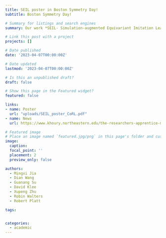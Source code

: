 ```yaml
---
title: SEIL poster in Boston Symmetry Day!
subtitle: Boston Symmetry Day!

# Summary for listings and search engines
summary: Our work *SEIL- Simulation-augmented Equivariant Imitation Learning* is presenting on Boston Symmetry Day!

# Link this post with a project
projects: []

# Date published
date: '2023-04-07T00:00:00Z'

# Date updated
lastmod: '2023-04-07T00:00:00Z'

# Is this an unpublished draft?
draft: false

# Show this page in the Featured widget?
featured: false

links:
- name: Poster
  url: "uploads/SEIL_poster_CoRL.pdf"
- name: News
  url: https://www.khoury.northeastern.edu/the-researchers-apprentice-masters-students-showcase-innovative-projects/?utm_source=Monthly+Newsletter&utm_campaign=4e8ba41f54-EMAIL_CAMPAIGN_1_27_2021_11_34_November_COPY_01&utm_medium=email&utm_term=0_69e758e16b-4e8ba41f54-457453581

# Featured image
# Place an image named `featured.jpg/png` in this page's folder and customize its options here.
image:
  caption:
  focal_point: ''
  placement: 2
  preview_only: false

authors:
  - Mingxi Jia
  - Dian Wang
  - Guanang Su
  - David Klee
  - Xupeng Zhu
  - Robin Walters
  - Robert Platt

tags:


categories:
  - academic
---
```


  <!-- <img src="./pic.jpg" alt="drawing" width="900"/> -->
